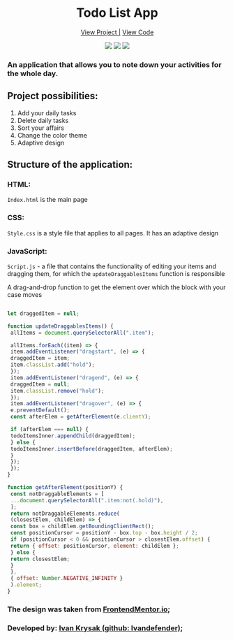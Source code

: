 <h1 align="center">Todo List App</h1>

<div align="center">
    <a href="https://ivandefender.github.io/TodoList-App/">View Project |</a>
    <a href="https://github.com/Ivandefender/TodoList-App">View Code</a>
</div>


<p align="center">
<img src="https://img.shields.io/badge/HTML-orange?style=for-the-badge&logo=html&logoColor=orange">
<img src="https://img.shields.io/badge/css-blue?style=for-the-badge&logo=css&logoColor=blue">
<img src="https://img.shields.io/badge/JavaScript-yellow?style=for-the-badge&logo=JavaScript&logoColor=yellow&labelColor=black">
</p>

### **An application that allows you to note down your activities for the whole day.**

## Project possibilities:

1. Add your daily tasks
2. Delete daily tasks
3. Sort your affairs
4. Change the color theme
5. Adaptive design

## Structure of the application:

### HTML:

`Index.html` is the main page

### CSS:

`Style.css` is a style file that applies to all pages. It has an adaptive design

### JavaScript:

`Script.js` - a file that contains the functionality of editing your items and dragging them, for which the `updateDraggablesItems` function is responsible

A drag-and-drop function to get the element over which the block with your case moves

```javascript

let draggedItem = null;

function updateDraggablesItems() {
 allItems = document.querySelectorAll(".item");

 allItems.forEach((item) => {
 item.addEventListener("dragstart", (e) => {
 draggedItem = item;
 item.classList.add("hold");
 });
 item.addEventListener("dragend", (e) => {
 draggedItem = null;
 item.classList.remove("hold");
 });
 item.addEventListener("dragover", (e) => {
 e.preventDefault();
 const afterElem = getAfterElement(e.clientY);

 if (afterElem === null) {
 todoItemsInner.appendChild(draggedItem);
 } else {
 todoItemsInner.insertBefore(draggedItem, afterElem);
 }
 });
 });
}

function getAfterElement(positionY) {
 const notDraggableElements = [
 ...document.querySelectorAll(".item:not(.hold)"),
 ];
 return notDraggableElements.reduce(
 (closestElem, childElem) => {
 const box = childElem.getBoundingClientRect();
 const positionCursor = positionY - box.top - box.height / 2;
 if (positionCursor < 0 && positionCursor > closestElem.offset) {
 return { offset: positionCursor, element: childElem };
 } else {
 return closestElem;
 }
 },
 { offset: Number.NEGATIVE_INFINITY }
 ).element;
}

```

### The design was taken from [FrontendMentor.io](https://www.frontendmentor.io/challenges/todo-app-Su1_KokOW);

### Developed by: [Ivan Krysak (github: Ivandefender)](https://github.com/Ivandefender);
